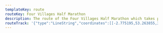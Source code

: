```yaml
---
templateKey: route
routeKey: Four Villages Half Marathon
description: The route of the Four Villages Half Marathon which takes place in Helsby, Cheshire
routeTrack: '{"type":"LineString","coordinates":[[-2.775195,53.263855,3.2],[-2.775193,53.263854,3.2],[-2.775076,53.263796,3],[-2.775011,53.263722,3.6],[-2.775098,53.263632,4.6],[-2.775334,53.263489,5.4],[-2.775576,53.263331,4.8],[-2.775804,53.263182,4.4],[-2.775879,53.263123,4.4],[-2.776109,53.262965,4.6],[-2.776345,53.26284,4.4],[-2.776574,53.262697,4.4],[-2.776796,53.262543,4.2],[-2.777031,53.262389,4.4],[-2.77722,53.262242,4.2],[-2.777446,53.262088,4],[-2.777624,53.261941,3.8],[-2.777853,53.261776,3.8],[-2.778082,53.26163,3.6],[-2.778167,53.261581,3.6],[-2.778453,53.261468,3.4],[-2.778787,53.261392,3.2],[-2.779127,53.261353,3.2],[-2.779473,53.261336,3.6],[-2.779775,53.261344,3.6],[-2.780122,53.261343,3.4],[-2.780455,53.261327,3.2],[-2.780803,53.261315,3.6],[-2.781113,53.261291,3.6],[-2.781398,53.261185,4.4],[-2.781508,53.261105,4.6],[-2.781587,53.261058,4.8],[-2.781782,53.260925,5.8],[-2.78202,53.260769,6.6],[-2.782156,53.260668,7],[-2.782386,53.260528,7.2],[-2.782616,53.260388,8.2],[-2.782828,53.260249,8.8],[-2.782985,53.260165,9.2],[-2.783235,53.260025,9.6],[-2.783451,53.259889,10],[-2.783577,53.259802,10.4],[-2.783822,53.259671,11.2],[-2.783893,53.25963,11.6],[-2.784122,53.259501,12.6],[-2.784348,53.259352,13.2],[-2.784545,53.259206,13.4],[-2.784763,53.259062,13.4],[-2.784828,53.25901,13.8],[-2.78504,53.258853,14],[-2.785228,53.258701,14],[-2.785412,53.258536,14.6],[-2.785473,53.258484,14.8],[-2.785648,53.25833,14.6],[-2.785835,53.258162,15],[-2.786011,53.258001,15.4],[-2.786187,53.25783,15.6],[-2.786347,53.257667,15.8],[-2.786466,53.25756,16],[-2.78664,53.257398,16.2],[-2.786816,53.257239,16.4],[-2.786874,53.257189,16.4],[-2.787042,53.257035,16.8],[-2.787073,53.257011,17],[-2.787256,53.256861,16.8],[-2.787445,53.256682,16.6],[-2.787629,53.256509,16.6],[-2.787792,53.256351,16.4],[-2.787947,53.256189,16],[-2.788072,53.256021,16.4],[-2.788209,53.255861,16.4],[-2.788337,53.255696,16.8],[-2.788404,53.255609,17.2],[-2.788527,53.255417,17.2],[-2.788635,53.255234,17.2],[-2.788758,53.255048,17.4],[-2.788882,53.254876,17.2],[-2.788997,53.254707,17.6],[-2.7891,53.254513,18.2],[-2.789214,53.254346,18],[-2.789332,53.254151,18],[-2.789445,53.253976,17.8],[-2.789548,53.253813,18],[-2.789615,53.253692,18.2],[-2.78975,53.253502,18.2],[-2.789837,53.253309,18.4],[-2.789925,53.253114,18.8],[-2.79003,53.252931,19.2],[-2.790044,53.2529,19.4],[-2.79012,53.252726,19.8],[-2.790209,53.252567,20.6],[-2.790325,53.252397,20.6],[-2.790463,53.252234,20.6],[-2.790576,53.252048,21.4],[-2.790638,53.251944,21.6],[-2.790782,53.25176,22.2],[-2.790824,53.251704,22.8],[-2.790884,53.251521,22.8],[-2.790945,53.251323,24],[-2.79106,53.251155,24.4],[-2.791178,53.250974,24.8],[-2.79124,53.250875,25],[-2.791367,53.250687,25.4],[-2.791482,53.250541,26.2],[-2.791631,53.250373,27.2],[-2.791658,53.250354,27.2],[-2.791781,53.250189,28.2],[-2.791809,53.250149,28.6],[-2.791893,53.249959,29.4],[-2.791928,53.249838,29.8],[-2.791951,53.249764,30.8],[-2.792102,53.249587,31.6],[-2.792199,53.249494,31.8],[-2.79231,53.249298,32.6],[-2.792343,53.249251,33],[-2.792468,53.249084,34],[-2.792605,53.248901,35.2],[-2.792676,53.248804,36.2],[-2.792794,53.248632,37.2],[-2.792853,53.248548,37.2],[-2.792957,53.248356,37.6],[-2.793049,53.248205,38.4],[-2.793158,53.248008,39],[-2.793291,53.247882,39.6],[-2.793427,53.247708,39.6],[-2.793574,53.247526,39.2],[-2.793683,53.24738,38.4],[-2.793789,53.247202,37.8],[-2.793813,53.247144,37.4],[-2.793896,53.246955,36.6],[-2.793907,53.246901,36.4],[-2.793963,53.246699,36.6],[-2.794023,53.24651,35.6],[-2.794041,53.246479,35.2],[-2.794143,53.246292,34.8],[-2.794213,53.246167,34.2],[-2.794315,53.246077,33],[-2.794543,53.245923,32.2],[-2.794775,53.245775,31.6],[-2.79484,53.245653,30.4],[-2.794828,53.245475,29.8],[-2.794804,53.245462,29.8],[-2.794458,53.245418,30.4],[-2.794109,53.245439,30],[-2.793785,53.245426,29.6],[-2.793717,53.245417,29.4],[-2.793555,53.245366,28.2],[-2.793426,53.245257,27],[-2.793375,53.24517,25.8],[-2.793292,53.245034,24.8],[-2.79318,53.244886,23.4],[-2.793076,53.244691,22.8],[-2.793053,53.244633,22.4],[-2.792957,53.244453,21.8],[-2.792809,53.244348,21.4],[-2.792462,53.244284,20.6],[-2.792149,53.244276,20.4],[-2.792092,53.244276,20],[-2.791767,53.244246,19.4],[-2.791457,53.244254,18.8],[-2.79124,53.244264,17.8],[-2.790888,53.244254,17.6],[-2.790573,53.24424,17.2],[-2.790244,53.244247,16.8],[-2.789921,53.244242,15.8],[-2.789578,53.244219,16.8],[-2.789261,53.244214,16.6],[-2.788943,53.244159,16.4],[-2.788632,53.244135,16.6],[-2.788283,53.244115,16.8],[-2.787945,53.244118,17.2],[-2.787612,53.244119,16.8],[-2.787307,53.244117,16.8],[-2.786985,53.244098,16.6],[-2.786686,53.24406,16.8],[-2.786406,53.243991,16.8],[-2.786155,53.243912,17],[-2.785855,53.243839,17.2],[-2.785603,53.243795,17.6],[-2.785285,53.243783,17.2],[-2.784976,53.243843,17.4],[-2.784654,53.243924,17.8],[-2.78455,53.243927,17.8],[-2.784318,53.243792,17.8],[-2.784228,53.243601,17.8],[-2.784075,53.24342,17.8],[-2.783986,53.243243,18],[-2.783872,53.243048,18],[-2.78372,53.242874,17.8],[-2.783556,53.242701,17.6],[-2.783379,53.242548,18],[-2.783093,53.242404,18],[-2.782783,53.24233,17.8],[-2.782462,53.242265,17.8],[-2.782134,53.242208,17.8],[-2.781832,53.242164,18.2],[-2.781497,53.242112,18.2],[-2.781189,53.242066,18.2],[-2.78089,53.242042,18.2],[-2.780552,53.242016,18.4],[-2.780234,53.241977,18.2],[-2.779911,53.241937,18],[-2.779599,53.241888,17.8],[-2.779304,53.241836,17.2],[-2.778995,53.241785,17.4],[-2.778737,53.24168,17],[-2.778755,53.24161,17.2],[-2.778979,53.241479,17.2],[-2.779077,53.241461,16.8],[-2.779381,53.241444,16.8],[-2.779582,53.24143,17.8],[-2.779907,53.24139,17.8],[-2.780233,53.241353,18],[-2.780536,53.241303,18.6],[-2.780634,53.241282,18.8],[-2.780939,53.241214,18.6],[-2.781212,53.241116,18.4],[-2.78148,53.241001,18.2],[-2.781722,53.240889,18.8],[-2.781967,53.24078,18.4],[-2.78221,53.240668,18],[-2.782458,53.24056,18.2],[-2.782579,53.240507,17.8],[-2.782848,53.240397,17.6],[-2.783134,53.240297,17.6],[-2.783445,53.240204,16.8],[-2.783545,53.240183,16.8],[-2.783852,53.24011,16.4],[-2.784169,53.240016,16],[-2.784356,53.239938,15.8],[-2.784655,53.239842,14.8],[-2.784751,53.239815,14.6],[-2.785049,53.239702,13.8],[-2.785144,53.239673,13.6],[-2.785426,53.239585,13.2],[-2.785736,53.239502,12.4],[-2.786041,53.239426,12],[-2.786329,53.239349,12.2],[-2.786609,53.239274,11.4],[-2.786896,53.239209,11],[-2.787133,53.239162,10.4],[-2.787422,53.239095,10.6],[-2.787726,53.239023,10.2],[-2.78803,53.238958,10.6],[-2.788336,53.23893,10.4],[-2.788673,53.238899,10.6],[-2.788994,53.23887,10],[-2.789333,53.238827,10.2],[-2.789639,53.238782,10.4],[-2.789974,53.238735,10.2],[-2.790277,53.23869,9.6],[-2.790383,53.238675,9.2],[-2.790696,53.238629,9.8],[-2.790983,53.238571,10],[-2.791276,53.23853,9.6],[-2.7916,53.238493,9.4],[-2.791917,53.23846,9.8],[-2.792205,53.238419,9.6],[-2.792512,53.238364,9],[-2.792809,53.238306,8.8],[-2.793129,53.23826,9.2],[-2.793456,53.238201,9.4],[-2.793777,53.23815,9.2],[-2.794072,53.238113,9.4],[-2.794389,53.238081,9.8],[-2.794701,53.238042,9.8],[-2.79502,53.238006,9.4],[-2.795336,53.237963,9.8],[-2.795646,53.237934,9.6],[-2.795896,53.237933,10.4],[-2.796225,53.23793,10.4],[-2.796556,53.237941,10.4],[-2.796872,53.237949,10.6],[-2.797213,53.237948,11],[-2.797537,53.23793,10.8],[-2.797868,53.237911,11],[-2.798203,53.237883,10.8],[-2.798518,53.237868,11],[-2.798837,53.237861,10.8],[-2.799177,53.237842,11.2],[-2.799492,53.237841,10.8],[-2.799793,53.237828,10.4],[-2.800139,53.237803,10],[-2.800478,53.237775,10.2],[-2.800821,53.237753,9.8],[-2.80104,53.237743,9.2],[-2.801362,53.237725,8.2],[-2.801667,53.237707,9],[-2.801978,53.237675,9],[-2.802306,53.237641,8.6],[-2.802555,53.237573,8.2],[-2.802611,53.237379,8.8],[-2.802605,53.237177,9],[-2.802587,53.236996,9],[-2.802578,53.236787,8.6],[-2.802571,53.236585,8.8],[-2.802553,53.236381,8.6],[-2.802538,53.2362,8.4],[-2.802528,53.235993,7.6],[-2.802534,53.235794,7],[-2.802541,53.235594,6.6],[-2.8025,53.235381,6],[-2.802449,53.235174,5.2],[-2.802424,53.235115,5],[-2.802339,53.234928,4.6],[-2.802233,53.234731,4.8],[-2.802182,53.234528,5.2],[-2.80217,53.234401,6],[-2.802186,53.234207,6.2],[-2.802176,53.234011,6.4],[-2.802136,53.233825,6.2],[-2.802078,53.233638,6.2],[-2.802029,53.233442,5.6],[-2.80196,53.233255,5.2],[-2.801931,53.233091,5],[-2.801896,53.232903,4.8],[-2.801852,53.232715,4.4],[-2.80181,53.232611,3.8],[-2.801694,53.232433,3.4],[-2.80163,53.232376,2.8],[-2.801363,53.232279,2.6],[-2.801071,53.232219,3],[-2.800728,53.232188,3.4],[-2.800414,53.232199,3.4],[-2.8001,53.232212,3.4],[-2.799795,53.232203,3.2],[-2.799484,53.232197,2.8],[-2.799142,53.232177,3.6],[-2.798821,53.232165,3.2],[-2.798508,53.23215,3.4],[-2.798191,53.232125,3.2],[-2.797876,53.232093,3.2],[-2.797549,53.232056,2.8],[-2.797302,53.232018,3.8],[-2.796981,53.231968,3.8],[-2.796928,53.23195,4],[-2.796684,53.231846,3.8],[-2.796461,53.231718,4],[-2.796313,53.231539,4.4],[-2.796262,53.231361,4.8],[-2.796267,53.231336,4.8],[-2.796223,53.231141,5.2],[-2.796257,53.230943,5.2],[-2.796312,53.230761,5.8],[-2.796247,53.230663,5.4],[-2.795953,53.230613,5.4],[-2.795619,53.230569,5.2],[-2.795458,53.230539,5.8],[-2.79519,53.230451,6],[-2.794912,53.230367,5.8],[-2.794611,53.230255,6.2],[-2.79432,53.230148,5.6],[-2.79405,53.230065,5.8],[-2.793744,53.229994,6.2],[-2.79369,53.229982,6.2],[-2.793403,53.229912,6.6],[-2.79307,53.229846,6.4],[-2.792751,53.229778,6.6],[-2.792428,53.229709,6.6],[-2.792282,53.229673,7],[-2.791992,53.229598,7.2],[-2.791703,53.229524,7.6],[-2.791414,53.229453,7.6],[-2.791089,53.229371,7.6],[-2.791043,53.229359,8],[-2.790739,53.229275,8],[-2.790432,53.229189,8.6],[-2.790204,53.229129,9],[-2.789921,53.229068,9.6],[-2.789636,53.228986,9.4],[-2.789357,53.228906,10.2],[-2.789058,53.228825,10.2],[-2.788794,53.228732,10.8],[-2.788555,53.228654,11.4],[-2.788287,53.228558,11.2],[-2.788022,53.228468,12],[-2.787784,53.22841,12],[-2.78751,53.228325,12],[-2.787216,53.228259,12.2],[-2.786975,53.228212,12.4],[-2.786678,53.228173,12.4],[-2.78638,53.228151,12.8],[-2.786038,53.228125,12.4],[-2.785739,53.228105,12.8],[-2.785436,53.228087,13],[-2.785136,53.228068,12.4],[-2.784807,53.228051,12.6],[-2.78451,53.228025,12.2],[-2.784183,53.227987,12.2],[-2.783865,53.227937,11.8],[-2.783556,53.227893,11.2],[-2.783283,53.227855,10],[-2.782989,53.227821,9.4],[-2.782682,53.227767,10],[-2.782356,53.227702,10.6],[-2.782176,53.227663,11.2],[-2.781951,53.227604,12.2],[-2.781666,53.227483,12.2],[-2.781391,53.227374,12.6],[-2.781106,53.227266,12.6],[-2.780832,53.227151,13],[-2.780616,53.227095,13],[-2.780437,53.227237,12.8],[-2.780265,53.227408,12.8],[-2.780108,53.227591,12.2],[-2.779943,53.227759,11.6],[-2.779782,53.227937,12],[-2.779709,53.228114,12],[-2.779644,53.228299,12.2],[-2.779598,53.22851,12.6],[-2.779558,53.228707,12.4],[-2.779531,53.228793,12.2],[-2.779514,53.228977,12.2],[-2.779485,53.229168,12.2],[-2.779474,53.229375,12.4],[-2.77945,53.229563,13.2],[-2.779434,53.229751,12.8],[-2.779436,53.229782,13],[-2.779403,53.229976,13.2],[-2.779379,53.230166,12.8],[-2.779317,53.230349,13.4],[-2.779245,53.230527,13.4],[-2.779176,53.23072,13.6],[-2.779085,53.230906,14.2],[-2.778995,53.231049,14.2],[-2.778853,53.231208,14.4],[-2.778706,53.231382,15.2],[-2.778643,53.231569,15],[-2.778581,53.23177,15],[-2.77857,53.231825,14.4],[-2.778545,53.232033,14.2],[-2.778524,53.232241,15],[-2.778492,53.232438,14.4],[-2.778458,53.232566,15.4],[-2.778401,53.232766,15.6],[-2.778345,53.232955,16],[-2.778292,53.233108,16.6],[-2.778257,53.233221,17.6],[-2.778235,53.233415,18.2],[-2.778217,53.233611,18],[-2.778244,53.233799,18.4],[-2.778246,53.233823,18.8],[-2.778255,53.234013,18.6],[-2.778289,53.234221,18.8],[-2.778336,53.234399,18.8],[-2.778379,53.234605,19],[-2.778438,53.234795,18.2],[-2.778519,53.234993,18],[-2.77858,53.23517,18],[-2.778648,53.235356,18.2],[-2.778696,53.235558,18.2],[-2.778744,53.23575,18],[-2.778791,53.235928,18],[-2.778829,53.236126,18.2],[-2.778878,53.236309,18.6],[-2.778964,53.236491,19],[-2.778994,53.236699,18],[-2.778983,53.236899,17.6],[-2.778932,53.237092,17.4],[-2.778844,53.237279,17.6],[-2.778784,53.237482,18.4],[-2.778727,53.237667,18.2],[-2.778672,53.237864,18],[-2.77865,53.238039,18.8],[-2.778628,53.23823,18.8],[-2.778539,53.23843,18],[-2.778394,53.238612,17.8],[-2.778236,53.238787,17.6],[-2.778094,53.238926,16.6],[-2.777893,53.239098,17],[-2.777723,53.239274,17.2],[-2.777583,53.239449,17],[-2.777396,53.239613,17],[-2.777082,53.239626,17],[-2.776825,53.239492,17.2],[-2.776586,53.239354,17.2],[-2.776326,53.239232,17],[-2.776083,53.239096,17.6],[-2.77585,53.238956,17.4],[-2.775621,53.2388,17.2],[-2.775484,53.238705,17.8],[-2.775265,53.238547,18.6],[-2.775143,53.238425,19],[-2.774946,53.238262,18.8],[-2.774768,53.238089,18.6],[-2.774575,53.237925,18.8],[-2.774398,53.237775,19],[-2.774197,53.237624,19.4],[-2.773997,53.237485,19.6],[-2.773785,53.23733,19.4],[-2.773715,53.237264,19.6],[-2.773619,53.237185,20.2],[-2.773433,53.237022,20.4],[-2.773264,53.236874,20.6],[-2.773057,53.236706,20.4],[-2.772864,53.236534,21],[-2.77283,53.236502,21],[-2.772797,53.236479,21.2],[-2.772604,53.236335,21.6],[-2.772394,53.236191,21.4],[-2.772179,53.236043,21.6],[-2.772093,53.235969,22.2],[-2.771893,53.235788,22.4],[-2.771681,53.235618,22.4],[-2.771514,53.235461,22.8],[-2.771321,53.235303,22.6],[-2.771152,53.235145,22.6],[-2.77099,53.234973,22.6],[-2.770827,53.234813,23],[-2.770742,53.234642,22.4],[-2.770614,53.234474,22.8],[-2.770497,53.234303,23.2],[-2.770357,53.234132,23],[-2.770252,53.234022,23.4],[-2.770093,53.233863,23],[-2.769933,53.233683,22.4],[-2.76976,53.233496,22.6],[-2.769686,53.233409,22.2],[-2.769538,53.233225,22.2],[-2.769383,53.233064,22.2],[-2.769188,53.232912,22.4],[-2.768946,53.232785,22],[-2.768685,53.23268,21.6],[-2.768435,53.232561,21.4],[-2.768184,53.232461,21.2],[-2.767898,53.232349,21],[-2.767605,53.232241,21],[-2.767297,53.232135,20.4],[-2.767048,53.232032,20.6],[-2.766758,53.231927,20.6],[-2.766608,53.231867,20],[-2.766344,53.23176,20.4],[-2.766084,53.23163,20.2],[-2.765841,53.231485,20],[-2.765608,53.231352,19.8],[-2.765378,53.231195,19.4],[-2.765162,53.231049,19.6],[-2.764916,53.23094,19],[-2.764613,53.230851,19.2],[-2.764399,53.230809,20.2],[-2.76409,53.230736,19.6],[-2.763776,53.230661,20],[-2.763463,53.230612,19.8],[-2.763148,53.23057,19.6],[-2.762838,53.230548,20],[-2.762532,53.230523,19.8],[-2.762218,53.230488,20.4],[-2.761935,53.230425,20.2],[-2.761656,53.230348,20.6],[-2.76138,53.230249,21.2],[-2.761071,53.23015,21],[-2.760767,53.230071,21.2],[-2.760462,53.229994,21.2],[-2.760188,53.229905,21.4],[-2.759882,53.229825,21.4],[-2.759567,53.229748,21.6],[-2.759309,53.229698,22.4],[-2.759009,53.22965,22.4],[-2.758694,53.229614,22.6],[-2.758393,53.229572,22.8],[-2.758094,53.229528,23.2],[-2.7578,53.229468,23.4],[-2.757565,53.229426,23.6],[-2.757242,53.229355,23.8],[-2.756925,53.229272,23.6],[-2.756629,53.229209,24.2],[-2.756315,53.229119,24.2],[-2.756171,53.229091,24.6],[-2.755883,53.229026,25],[-2.755598,53.228962,25.6],[-2.755313,53.228897,26],[-2.754993,53.22884,26.6],[-2.754946,53.228831,26.6],[-2.754635,53.228778,27.2],[-2.754318,53.228709,27.4],[-2.754035,53.228647,27.4],[-2.753756,53.228608,27.6],[-2.753454,53.228538,27.8],[-2.753143,53.228469,28],[-2.752838,53.228451,28],[-2.752501,53.228508,28],[-2.752207,53.228546,28.6],[-2.752112,53.228559,28.8],[-2.751784,53.228599,29.2],[-2.751472,53.228647,29.6],[-2.751428,53.228652,29.8],[-2.751098,53.22867,30.2],[-2.750907,53.228626,31],[-2.750711,53.22849,31.6],[-2.750553,53.228331,31.8],[-2.750512,53.2283,32],[-2.750295,53.228166,32.4],[-2.750017,53.228072,32.8],[-2.749915,53.22805,33.4],[-2.74961,53.227996,33.6],[-2.749269,53.227952,33.8],[-2.748967,53.227915,34],[-2.748663,53.227864,34.4],[-2.748363,53.227836,34.2],[-2.748051,53.227808,34.6],[-2.747722,53.227772,34.6],[-2.747449,53.227747,35.4],[-2.747113,53.22773,34.8],[-2.746886,53.227772,34.4],[-2.746773,53.227941,33.4],[-2.746553,53.228096,35.2],[-2.746522,53.228115,35.6],[-2.746285,53.228241,36.4],[-2.746177,53.22829,36.6],[-2.745942,53.228379,37.8],[-2.745674,53.228512,38.2],[-2.745472,53.228648,38.2],[-2.745264,53.228797,38.4],[-2.745123,53.228897,38.8],[-2.744931,53.229053,39],[-2.744701,53.229213,39.4],[-2.744532,53.229329,39.8],[-2.744372,53.229508,40.6],[-2.744297,53.229635,40.6],[-2.744242,53.229834,40.4],[-2.744186,53.230015,40.2],[-2.744113,53.230206,39.2],[-2.744102,53.230401,39.4],[-2.744063,53.230599,39.4],[-2.743914,53.230762,39.4],[-2.743719,53.230944,39.8],[-2.743588,53.231106,40.4],[-2.743567,53.231134,40.4],[-2.743457,53.231258,41],[-2.743274,53.231418,41.8],[-2.743222,53.231464,42],[-2.743014,53.231617,42.2],[-2.742817,53.231785,42.8],[-2.742761,53.231826,43],[-2.742561,53.231967,43.8],[-2.742505,53.23201,44],[-2.742312,53.232159,44.2],[-2.742121,53.232311,44.4],[-2.74197,53.232422,45],[-2.741736,53.232549,45.6],[-2.741631,53.232597,46.2],[-2.741398,53.232727,46.8],[-2.741175,53.232859,47],[-2.74114,53.232879,47.2],[-2.74094,53.233006,48.2],[-2.740714,53.233146,49.2],[-2.740488,53.233279,50.2],[-2.74026,53.233413,51.4],[-2.740087,53.233506,52.6],[-2.739929,53.233594,53.8],[-2.739709,53.233722,53.6],[-2.739453,53.233863,54.6],[-2.739372,53.233896,55],[-2.739121,53.234029,56],[-2.738888,53.234145,56.4],[-2.738578,53.234212,56.4],[-2.738298,53.234305,56.8],[-2.738167,53.234352,57],[-2.7379,53.234462,57.4],[-2.737643,53.234586,57.8],[-2.737523,53.234628,58.2],[-2.737237,53.234743,58.6],[-2.736972,53.234837,59],[-2.736899,53.234871,59.2],[-2.736617,53.234965,60],[-2.736585,53.234987,60.4],[-2.73629,53.235101,60.8],[-2.73612,53.235166,61.4],[-2.735842,53.235262,61.6],[-2.735563,53.235384,61.6],[-2.735277,53.235476,61.6],[-2.734996,53.235569,62.4],[-2.73474,53.235676,63.4],[-2.734479,53.235765,63.8],[-2.734229,53.235863,64],[-2.73393,53.235927,64.4],[-2.733872,53.235946,64.6],[-2.733676,53.236047,64.8],[-2.733804,53.236244,64.6],[-2.734013,53.236403,64.8],[-2.734254,53.236525,65],[-2.734515,53.236625,65.2],[-2.734774,53.236724,65.6],[-2.735017,53.236834,65.2],[-2.735109,53.236852,65.6],[-2.735365,53.236956,65.6],[-2.735631,53.237057,65],[-2.73566,53.237073,64.8],[-2.735697,53.23708,64.6],[-2.735956,53.237182,64.4],[-2.736086,53.237241,63.6],[-2.736275,53.237387,63],[-2.736518,53.237497,62.6],[-2.736565,53.237521,62.4],[-2.736824,53.237606,61.2],[-2.737054,53.237741,61],[-2.737289,53.237858,61.6],[-2.737357,53.237888,62.2],[-2.737525,53.23795,63.4],[-2.737737,53.238091,64.4],[-2.737995,53.238221,65.2],[-2.738264,53.238343,64.8],[-2.738449,53.23845,65.4],[-2.738701,53.238575,66.6],[-2.738963,53.238668,66.8],[-2.739207,53.23879,66.8],[-2.739514,53.238871,67.8],[-2.739807,53.238955,68],[-2.740068,53.23905,68.2],[-2.740342,53.239168,68.6],[-2.740445,53.239197,68.8],[-2.740704,53.239316,69.4],[-2.741021,53.239365,69.6],[-2.741122,53.239365,70],[-2.741424,53.239383,70.8],[-2.741541,53.239377,71],[-2.74185,53.239366,71.6],[-2.742034,53.239355,72],[-2.742333,53.239428,72.6],[-2.742657,53.239512,72.6],[-2.742911,53.239616,71.8],[-2.743025,53.239675,70.8],[-2.743334,53.239778,70.2],[-2.743624,53.239821,69.8],[-2.743754,53.239839,69.6],[-2.744056,53.239916,68.8],[-2.744339,53.240002,67.8],[-2.744613,53.240093,69],[-2.74489,53.2402,68],[-2.744961,53.240232,67.4],[-2.745269,53.240307,66.8],[-2.745345,53.240341,66.2],[-2.745653,53.240393,65.4],[-2.745705,53.240408,65.2],[-2.745995,53.240493,65],[-2.746296,53.240566,65.8],[-2.746594,53.240626,66],[-2.746679,53.240652,66.4],[-2.746924,53.240747,67.4],[-2.747081,53.240788,68.6],[-2.747391,53.240871,69],[-2.747667,53.240963,67.8],[-2.747943,53.241055,67.8],[-2.748063,53.241107,67.4],[-2.748249,53.241213,66.4],[-2.748532,53.241316,66.2],[-2.748798,53.241426,65.6],[-2.749123,53.241477,65.6],[-2.749449,53.241529,65.6],[-2.749494,53.24154,65.4],[-2.749825,53.241574,64.2],[-2.750099,53.241573,63.2],[-2.750259,53.241574,62],[-2.750576,53.241578,61.4],[-2.750667,53.241591,61],[-2.750927,53.241677,60],[-2.751105,53.241822,61],[-2.75114,53.241877,61.6],[-2.751171,53.241927,62.2],[-2.751244,53.242003,63.2],[-2.751384,53.242162,64],[-2.751429,53.242233,64.2],[-2.751581,53.242422,63.8],[-2.751648,53.242499,63],[-2.751755,53.242591,61.8],[-2.751831,53.24272,60.6],[-2.751939,53.242893,59.6],[-2.75198,53.242906,59.6],[-2.752086,53.242955,58.4],[-2.752241,53.243119,57.6],[-2.752313,53.243219,57.4],[-2.752303,53.243242,57.2],[-2.75198,53.243248,57.8],[-2.751817,53.243237,58.6],[-2.751504,53.243225,59.6],[-2.751359,53.243222,59.8],[-2.751017,53.243234,60.4],[-2.750705,53.243242,61],[-2.750362,53.243271,61.6],[-2.750217,53.243288,62.2],[-2.749912,53.243321,63.4],[-2.749599,53.24332,63.2],[-2.749439,53.243298,64.4],[-2.749095,53.243363,65],[-2.748866,53.243351,65.4],[-2.748531,53.243338,65],[-2.74821,53.243388,65.4],[-2.747905,53.243459,65.8],[-2.747695,53.243504,66.4],[-2.747407,53.243559,66.4],[-2.747112,53.243627,67.4],[-2.747072,53.243633,67.4],[-2.746763,53.243709,68.6],[-2.746489,53.243796,69.2],[-2.746299,53.24386,69.6],[-2.746022,53.243933,69.8],[-2.745699,53.244009,69.6],[-2.745415,53.244068,69.2],[-2.745122,53.244119,68.8],[-2.744872,53.244177,68.4],[-2.744579,53.24425,68],[-2.744275,53.244291,67.6],[-2.744224,53.2443,67.4],[-2.74389,53.244299,67.4],[-2.743556,53.244291,67],[-2.743241,53.244264,67],[-2.742939,53.24424,67],[-2.7426,53.244234,67],[-2.742266,53.244225,67],[-2.741952,53.244213,67.4],[-2.741757,53.244209,67.6],[-2.741452,53.244219,67.8],[-2.741114,53.244219,68.2],[-2.740799,53.244262,67.4],[-2.740496,53.244306,67.2],[-2.740173,53.244331,67.4],[-2.739852,53.244344,67.2],[-2.739505,53.244356,67.6],[-2.739193,53.244338,68.2],[-2.738888,53.244303,68.2],[-2.738791,53.244289,68.6],[-2.73847,53.244226,68.8],[-2.738156,53.244181,68.4],[-2.737836,53.244197,68.4],[-2.737527,53.244244,68.2],[-2.737193,53.244293,69.2],[-2.736882,53.244312,69],[-2.736537,53.244311,69.2],[-2.73626,53.244295,69.6],[-2.736032,53.244272,70.8],[-2.735818,53.244263,71.8],[-2.735563,53.244263,73],[-2.735237,53.244255,73.4],[-2.734925,53.244229,73.6],[-2.734594,53.2442,74],[-2.734289,53.244211,74.6],[-2.733983,53.244193,75],[-2.733935,53.244188,75.2],[-2.733646,53.244134,75.8],[-2.733381,53.244079,76.2],[-2.733059,53.244022,77],[-2.732807,53.243977,77.2],[-2.732494,53.243892,77.8],[-2.732271,53.243821,78.6],[-2.732144,53.243779,79.6],[-2.731887,53.243683,79.8],[-2.731609,53.243593,80],[-2.731467,53.243564,80.4],[-2.731321,53.243536,80.8],[-2.731026,53.24346,81.8],[-2.730977,53.243447,82],[-2.730668,53.243425,83],[-2.730631,53.243422,83.2],[-2.730422,53.243404,84.2],[-2.730137,53.243442,85.2],[-2.730163,53.243616,86.2],[-2.730225,53.243704,86.4],[-2.730319,53.243895,86.6],[-2.730434,53.244071,87],[-2.730459,53.244136,87.4],[-2.730519,53.244216,87.6],[-2.730653,53.244403,87.8],[-2.730809,53.244611,87.8],[-2.730962,53.244798,87],[-2.731137,53.244955,87.2],[-2.731295,53.24513,87.6],[-2.731434,53.245229,88.4],[-2.731653,53.245351,89],[-2.731835,53.245521,88.8],[-2.732032,53.245665,89],[-2.732212,53.245823,89.4],[-2.732412,53.245966,89],[-2.732598,53.246106,88.8],[-2.73279,53.246255,88.6],[-2.732986,53.246403,88.6],[-2.733095,53.246507,88.4],[-2.73329,53.24665,88.2],[-2.733473,53.246734,87.2],[-2.733658,53.246891,86.6],[-2.733894,53.247035,86.4],[-2.733924,53.24706,86],[-2.734007,53.247179,87.2],[-2.734125,53.247344,87],[-2.734243,53.247541,88],[-2.734258,53.247571,88.4],[-2.734423,53.247748,88.2],[-2.734604,53.24791,89],[-2.734689,53.248,89.4],[-2.734798,53.248178,89.2],[-2.734882,53.248355,89],[-2.734986,53.248544,88.8],[-2.73503,53.248734,89],[-2.735094,53.24891,88.8],[-2.735125,53.248968,88],[-2.735182,53.249165,88],[-2.735214,53.249362,88.4],[-2.735236,53.249557,87.2],[-2.735236,53.249684,88],[-2.735275,53.249861,86.6],[-2.735293,53.24998,85.4],[-2.735366,53.250107,84.2],[-2.735411,53.250324,83.2],[-2.735418,53.250363,83],[-2.735445,53.250466,82],[-2.735491,53.250579,80.6],[-2.735526,53.250671,79.2],[-2.735558,53.250754,77.8],[-2.735587,53.250825,76.8],[-2.735625,53.250908,75.6],[-2.735706,53.25101,74.4],[-2.735826,53.251108,73.2],[-2.735949,53.251225,72],[-2.736065,53.251318,70.6],[-2.736283,53.251453,69.4],[-2.736491,53.251562,68.4],[-2.73671,53.251647,67.2],[-2.736985,53.251734,67.6],[-2.737075,53.251767,68.2],[-2.737341,53.251865,68.8],[-2.737492,53.251936,69.4],[-2.737688,53.252081,70.2],[-2.73771,53.252106,70.6],[-2.737932,53.252241,71.6],[-2.738163,53.252371,72.2],[-2.738268,53.252425,72.6],[-2.738515,53.252544,73.4],[-2.738783,53.252672,73.4],[-2.739036,53.2528,73.6],[-2.739109,53.25281,73.8],[-2.739412,53.252908,73.8],[-2.739693,53.252983,73.8],[-2.739951,53.253093,73.6],[-2.740152,53.253203,72.4],[-2.740337,53.253347,72],[-2.740498,53.253499,71.8],[-2.740669,53.253678,71.8],[-2.740871,53.253829,72.8],[-2.740993,53.253924,73.6],[-2.741101,53.25403,74.6],[-2.741309,53.254178,75.8],[-2.741545,53.254308,76],[-2.741741,53.254445,76.4],[-2.741795,53.254477,76.4],[-2.742002,53.254638,76],[-2.742251,53.254757,75.8],[-2.742495,53.254882,76],[-2.742776,53.254994,75.4],[-2.743062,53.255094,75.4],[-2.743368,53.255198,76],[-2.74367,53.255302,75.8],[-2.743947,53.255399,75],[-2.74403,53.255425,74.6],[-2.744354,53.255484,74.6],[-2.744687,53.255545,75.6],[-2.744735,53.255554,75.8],[-2.745043,53.255623,75.2],[-2.745253,53.255705,74.8],[-2.745504,53.25581,74.6],[-2.745726,53.255941,74.4],[-2.745978,53.256041,74],[-2.746263,53.256143,74.2],[-2.746509,53.25626,74.8],[-2.746764,53.256361,74.4],[-2.747053,53.256475,74.4],[-2.747334,53.256594,74.4],[-2.747495,53.256648,73.4],[-2.747759,53.256746,73.2],[-2.748001,53.256879,72.8],[-2.748156,53.256971,72.4],[-2.748297,53.257095,71.2],[-2.748508,53.257235,70.6],[-2.748553,53.257267,70.2],[-2.748692,53.257368,68.8],[-2.748878,53.257509,68.6],[-2.749073,53.257682,69.2],[-2.74925,53.257838,69.2],[-2.749448,53.257996,68.8],[-2.749674,53.258159,68.4],[-2.749815,53.258207,68],[-2.749922,53.258189,67.8],[-2.750212,53.258112,67.4],[-2.750533,53.258032,67.2],[-2.750837,53.257955,66.8],[-2.750893,53.257942,66.6],[-2.751195,53.257864,66.4],[-2.751485,53.25778,66.2],[-2.751714,53.257662,66.6],[-2.751974,53.257558,66.8],[-2.752261,53.25745,67.2],[-2.752538,53.257348,67.4],[-2.75282,53.257261,67],[-2.753133,53.257167,66.6],[-2.753432,53.257088,66.4],[-2.753712,53.257005,66],[-2.753853,53.256967,65.4],[-2.754135,53.256896,64.6],[-2.754404,53.256801,64.4],[-2.754444,53.256782,64],[-2.754725,53.256675,63],[-2.755012,53.256567,61.8],[-2.755215,53.25649,60.6],[-2.755477,53.256401,59.4],[-2.755725,53.256327,58.4],[-2.755988,53.256232,57.2],[-2.756216,53.256156,55.8],[-2.756351,53.256101,54.8],[-2.756488,53.256042,53.6],[-2.7567,53.255963,52.4],[-2.756984,53.255857,51.8],[-2.757087,53.25582,51.2],[-2.757328,53.255717,50],[-2.757595,53.25564,49],[-2.757808,53.255553,47.8],[-2.758109,53.255453,47],[-2.758193,53.255422,46.8],[-2.758425,53.25532,45.6],[-2.758696,53.255235,45],[-2.758828,53.255195,44.4],[-2.758965,53.255151,43.2],[-2.759245,53.25504,42.4],[-2.759295,53.255022,42.2],[-2.759521,53.254946,41.2],[-2.759736,53.254895,39.8],[-2.759999,53.2548,38.8],[-2.76005,53.254774,38.6],[-2.760306,53.254671,37.8],[-2.760399,53.254635,37.6],[-2.760605,53.254548,36.4],[-2.760877,53.254453,35.8],[-2.76092,53.25444,35.4],[-2.761045,53.254395,34.4],[-2.761265,53.254314,33.2],[-2.761478,53.254254,32],[-2.761711,53.254172,31.6],[-2.761869,53.254094,31],[-2.762125,53.254,30],[-2.762388,53.253891,29.8],[-2.762651,53.253778,29.6],[-2.762881,53.253703,28.8],[-2.76318,53.253605,28],[-2.763222,53.253587,27.6],[-2.763438,53.253543,26.4],[-2.763772,53.253513,25.6],[-2.763924,53.253503,25.4],[-2.764264,53.253469,25.6],[-2.764572,53.253444,25.4],[-2.764863,53.253438,24.2],[-2.765179,53.253413,24.8],[-2.765487,53.253366,24.6],[-2.765775,53.253297,24.4],[-2.766059,53.253227,25.2],[-2.766198,53.253188,25.4],[-2.766516,53.253106,26.4],[-2.766832,53.253035,25.2],[-2.767062,53.252961,24],[-2.767259,53.252914,22.8],[-2.767507,53.252915,21.4],[-2.767793,53.252976,20.6],[-2.767838,53.25299,20.4],[-2.768018,53.253021,19.2],[-2.768342,53.253094,19.8],[-2.768664,53.253174,19.6],[-2.768979,53.253256,19],[-2.769251,53.253296,18],[-2.769567,53.253309,17.4],[-2.769866,53.253319,18],[-2.770178,53.253305,17.8],[-2.770522,53.253273,17.2],[-2.770573,53.253267,17],[-2.770915,53.253247,16.4],[-2.771186,53.253213,16],[-2.771499,53.253161,16],[-2.771824,53.253094,15.6],[-2.772121,53.253034,15.4],[-2.772379,53.253015,15.6],[-2.772468,53.25305,14.8],[-2.772506,53.253176,13.8],[-2.772581,53.253376,13.2],[-2.772603,53.253567,13.4],[-2.772602,53.253757,14.2],[-2.772597,53.253879,14.8],[-2.772572,53.254071,14.8],[-2.772537,53.254282,14.8],[-2.77254,53.254482,14],[-2.772561,53.25468,14.4],[-2.77259,53.254864,14.4],[-2.772617,53.255044,14.4],[-2.772595,53.255241,14.8],[-2.772585,53.255437,15.4],[-2.772542,53.25563,15.6],[-2.77253,53.255683,15.8],[-2.772452,53.255867,16.4],[-2.772381,53.256072,16.2],[-2.772326,53.256262,15.4],[-2.772258,53.256466,15],[-2.77221,53.256672,15],[-2.772201,53.256775,14.8],[-2.772209,53.256947,13.6],[-2.772254,53.257135,13],[-2.772297,53.257318,13],[-2.772376,53.257517,13.2],[-2.772567,53.257685,13.2],[-2.772775,53.257856,12.6],[-2.772803,53.257883,12.6],[-2.772986,53.258038,12],[-2.773099,53.258123,11.6],[-2.773302,53.258235,10.4],[-2.773547,53.258386,10.6],[-2.773744,53.258559,10.2],[-2.77386,53.258727,9.8],[-2.773939,53.25891,9.6],[-2.773956,53.259109,9.6],[-2.773983,53.259317,9.4],[-2.773991,53.259349,9.4],[-2.774003,53.259537,9.4],[-2.774,53.259744,9.8],[-2.774005,53.259955,9.4],[-2.773989,53.260157,9],[-2.773976,53.260301,8.8],[-2.773941,53.260492,8.6],[-2.773906,53.260678,8.6],[-2.773907,53.260872,8.8],[-2.773771,53.260967,8.6],[-2.773418,53.260958,8.6],[-2.773107,53.260941,9.4],[-2.772762,53.260929,9.6],[-2.772584,53.260968,9.2],[-2.772575,53.261132,9.4],[-2.772631,53.261333,9.4],[-2.772681,53.26154,8.2],[-2.772708,53.261626,7.6],[-2.772772,53.261701,7.4],[-2.772885,53.261733,7.4],[-2.773241,53.261755,8.2],[-2.773545,53.261772,7.6],[-2.773868,53.261779,7.6],[-2.774192,53.261783,8.2],[-2.774482,53.261795,7.2]]}'
---
```

